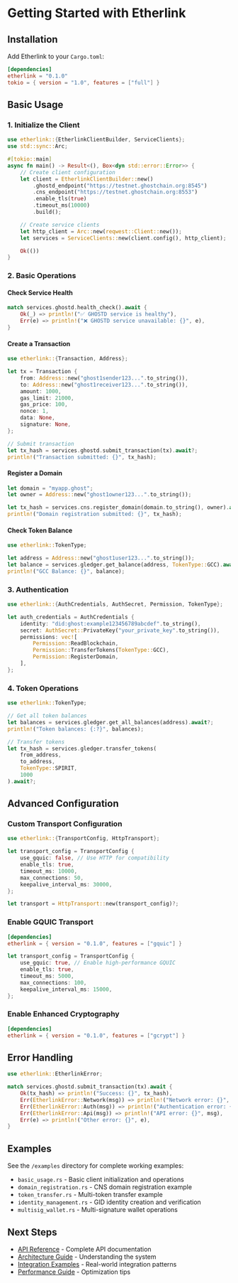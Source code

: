 # Getting Started with Etherlink

## Installation

Add Etherlink to your `Cargo.toml`:

```toml
[dependencies]
etherlink = "0.1.0"
tokio = { version = "1.0", features = ["full"] }
```

## Basic Usage

### 1. Initialize the Client

```rust
use etherlink::{EtherlinkClientBuilder, ServiceClients};
use std::sync::Arc;

#[tokio::main]
async fn main() -> Result<(), Box<dyn std::error::Error>> {
    // Create client configuration
    let client = EtherlinkClientBuilder::new()
        .ghostd_endpoint("https://testnet.ghostchain.org:8545")
        .cns_endpoint("https://testnet.ghostchain.org:8553")
        .enable_tls(true)
        .timeout_ms(10000)
        .build();

    // Create service clients
    let http_client = Arc::new(reqwest::Client::new());
    let services = ServiceClients::new(client.config(), http_client);

    Ok(())
}
```

### 2. Basic Operations

#### Check Service Health
```rust
match services.ghostd.health_check().await {
    Ok(_) => println!("✅ GHOSTD service is healthy"),
    Err(e) => println!("❌ GHOSTD service unavailable: {}", e),
}
```

#### Create a Transaction
```rust
use etherlink::{Transaction, Address};

let tx = Transaction {
    from: Address::new("ghost1sender123...".to_string()),
    to: Address::new("ghost1receiver123...".to_string()),
    amount: 1000,
    gas_limit: 21000,
    gas_price: 100,
    nonce: 1,
    data: None,
    signature: None,
};

// Submit transaction
let tx_hash = services.ghostd.submit_transaction(tx).await?;
println!("Transaction submitted: {}", tx_hash);
```

#### Register a Domain
```rust
let domain = "myapp.ghost";
let owner = Address::new("ghost1owner123...".to_string());

let tx_hash = services.cns.register_domain(domain.to_string(), owner).await?;
println!("Domain registration submitted: {}", tx_hash);
```

#### Check Token Balance
```rust
use etherlink::TokenType;

let address = Address::new("ghost1user123...".to_string());
let balance = services.gledger.get_balance(address, TokenType::GCC).await?;
println!("GCC Balance: {}", balance);
```

### 3. Authentication

```rust
use etherlink::{AuthCredentials, AuthSecret, Permission, TokenType};

let auth_credentials = AuthCredentials {
    identity: "did:ghost:example123456789abcdef".to_string(),
    secret: AuthSecret::PrivateKey("your_private_key".to_string()),
    permissions: vec![
        Permission::ReadBlockchain,
        Permission::TransferTokens(TokenType::GCC),
        Permission::RegisterDomain,
    ],
};
```

### 4. Token Operations

```rust
use etherlink::TokenType;

// Get all token balances
let balances = services.gledger.get_all_balances(address).await?;
println!("Token balances: {:?}", balances);

// Transfer tokens
let tx_hash = services.gledger.transfer_tokens(
    from_address,
    to_address,
    TokenType::SPIRIT,
    1000
).await?;
```

## Advanced Configuration

### Custom Transport Configuration

```rust
use etherlink::{TransportConfig, HttpTransport};

let transport_config = TransportConfig {
    use_gquic: false, // Use HTTP for compatibility
    enable_tls: true,
    timeout_ms: 10000,
    max_connections: 50,
    keepalive_interval_ms: 30000,
};

let transport = HttpTransport::new(transport_config)?;
```

### Enable GQUIC Transport

```toml
[dependencies]
etherlink = { version = "0.1.0", features = ["gquic"] }
```

```rust
let transport_config = TransportConfig {
    use_gquic: true, // Enable high-performance GQUIC
    enable_tls: true,
    timeout_ms: 5000,
    max_connections: 100,
    keepalive_interval_ms: 15000,
};
```

### Enable Enhanced Cryptography

```toml
[dependencies]
etherlink = { version = "0.1.0", features = ["gcrypt"] }
```

## Error Handling

```rust
use etherlink::EtherlinkError;

match services.ghostd.submit_transaction(tx).await {
    Ok(tx_hash) => println!("Success: {}", tx_hash),
    Err(EtherlinkError::Network(msg)) => println!("Network error: {}", msg),
    Err(EtherlinkError::Auth(msg)) => println!("Authentication error: {}", msg),
    Err(EtherlinkError::Api(msg)) => println!("API error: {}", msg),
    Err(e) => println!("Other error: {}", e),
}
```

## Examples

See the `/examples` directory for complete working examples:

- `basic_usage.rs` - Basic client initialization and operations
- `domain_registration.rs` - CNS domain registration example
- `token_transfer.rs` - Multi-token transfer example
- `identity_management.rs` - GID identity creation and verification
- `multisig_wallet.rs` - Multi-signature wallet operations

## Next Steps

- [API Reference](../api/README.md) - Complete API documentation
- [Architecture Guide](../architecture/system-design.md) - Understanding the system
- [Integration Examples](../integration/examples.md) - Real-world integration patterns
- [Performance Guide](../architecture/performance.md) - Optimization tips